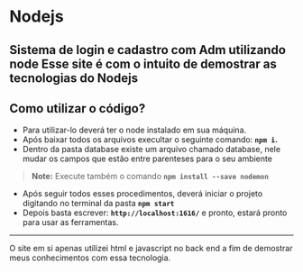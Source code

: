 # Nodejs
Sistema de login e cadastro com Adm utilizando node
Esse site é com o intuito de demostrar as tecnologias do Nodejs
---------------------------------------------------------------

## Como utilizar o código?

- Para utilizar-lo deverá ter o node instalado em sua máquina.
- Após baixar todos os arquivos execultar o seguinte comando: **`npm i`.**
- Dentro da pasta database existe um arquivo chamado database, nele mudar os campos que estão entre parenteses para o seu ambiente

> **Note:** Execute também o comando **`npm install --save nodemon`**

- Após seguir todos esses procedimentos, deverá iniciar o projeto digitando no terminal da pasta **`npm start`**
- Depois basta escrever: **`http://localhost:1616/`** e pronto, estará pronto para usar as ferramentas.

-----------------------------------------------------------------------------------------------------------------------------------------

O site em si apenas utilizei html e javascript no back end a fim de demostrar meus conhecimentos com essa tecnologia. 
